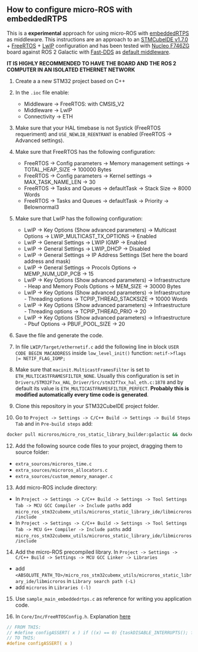 ## How to configure micro-ROS with embeddedRTPS

This is a **experimental** approach for using micro-ROS with [embeddedRTPS](https://github.com/embedded-software-laboratory/embeddedRTPS) as middleware.
This instructions are an approach to an [STMCubeIDE v1.7.0](https://www.st.com/en/development-tools/stm32cubeide.html) + [FreeRTOS](https://www.freertos.org/) + [LwIP](https://www.nongnu.org/lwip/2_1_x/index.html) configuration and has been tested with [Nucleo F746ZG](https://www.st.com/en/evaluation-tools/nucleo-f746zg.html) board against ROS 2 Galactic with [Fast-DDS](https://github.com/eProsima/Fast-DDS) as [default middleware](https://github.com/eProsima/Fast-DDS-docs/blob/master/docs/fastdds/ros2/ros2.rst).

**IT IS HIGHLY RECOMMENDED TO HAVE THE BOARD AND THE ROS 2 COMPUTER IN AN ISOLATED ETHERNET NETWORK**

1. Create a a new STM32 project based on C++

2. In the `.ioc` file enable:
    - Middleware -> FreeRTOS: with CMSIS_V2
    - Middleware -> LwIP
    - Connectivity -> ETH

3. Make sure that your HAL timebase is not Systick (FreeRTOS requeriment) and `USE_NEWLIB_REENTRANT` is enabled (FreeRTOS -> Advanced settings).

4. Make sure that FreeRTOS has the following configuration:
   - FreeRTOS -> Config parameters -> Memory management settings -> TOTAL_HEAP_SIZE -> 100000 Bytes
   - FreeRTOS -> Config parameters -> Kernel settings -> MAX_TASK_NAME_LEN -> 30
   - FreeRTOS -> Tasks and Queues -> defaultTask -> Stack Size -> 8000 Words
   - FreeRTOS -> Tasks and Queues -> defaultTask -> Priority -> Belownormal3

5. Make sure that LwIP has the following configuration:
   - LwIP -> Key Options (Show advanced parameters) -> Multicast Options -> LWIP_MULTICAST_TX_OPTIONS -> Enabled
   - LwIP -> General Settings -> LWIP IGMP -> Enabled
   - LwIP -> General Settings -> LWIP_DHCP -> Disabled
   - LwIP -> General Settings -> IP Address Settings (Set here the board address and mask)
   - LwIP -> General Settings -> Procols Options -> MEMP_NUM_UDP_PCB -> 15
   - LwIP -> Key Options (Show advanced parameters) -> Infraestructure - Heap and Memory Pools Options -> MEM_SIZE -> 30000 Bytes
   - LwIP -> Key Options (Show advanced parameters) -> Infraestructure - Threading options -> TCPIP_THREAD_STACKSIZE -> 10000 Words
   - LwIP -> Key Options (Show advanced parameters) -> Infraestructure - Threading options -> TCPIP_THREAD_PRIO -> 20
   - LwIP -> Key Options (Show advanced parameters) -> Infraestructure - Pbuf Options -> PBUF_POOL_SIZE -> 20

6. Save the file and generate the code.

7. In file `LWIP/Target/ethernetif.c` add the following line in block `USER CODE BEGIN MACADDRESS` inside `low_level_init()` function: `netif->flags |= NETIF_FLAG_IGMP;`

8.  Make sure that `macinit.MulticastFramesFilter` is set to `ETH_MULTICASTFRAMESFILTER_NONE`. Usually this configuration is set in `Drivers/STM32F7xx_HAL_Driver/Src/stm32f7xx_hal_eth.c:1878` and by default its value is `ETH_MULTICASTFRAMESFILTER_PERFECT`. **Probably this is modified automatically every time code is generated**.

9.  Clone this repository in your STM32CubeIDE project folder.

10. Go to `Project -> Settings -> C/C++ Build -> Settings -> Build Steps Tab` and in `Pre-build steps` add:

```bash
docker pull microros/micro_ros_static_library_builder:galactic && docker run --rm -v ${workspace_loc:/${ProjName}}:/project --env MICROROS_USE_EMBEDDEDRTPS --env MICROROS_LIBRARY_FOLDER=micro_ros_stm32cubemx_utils/microros_static_library_ide microros/micro_ros_static_library_builder:galactic
```

12. Add the following source code files to your project, dragging them to source folder:
   - `extra_sources/microros_time.c`
   - `extra_sources/microros_allocators.c`
   - `extra_sources/custom_memory_manager.c`

13. Add micro-ROS include directory:
   - In `Project -> Settings -> C/C++ Build -> Settings -> Tool Settings Tab -> MCU GCC Compiler -> Include paths` add `micro_ros_stm32cubemx_utils/microros_static_library_ide/libmicroros/include`
   - In `Project -> Settings -> C/C++ Build -> Settings -> Tool Settings Tab -> MCU G++ Compiler -> Include paths` add `micro_ros_stm32cubemx_utils/microros_static_library_ide/libmicroros/include`

14.  Add the micro-ROS precompiled library. In `Project -> Settings -> C/C++ Build -> Settings -> MCU GCC Linker -> Libraries`
  - add `<ABSOLUTE_PATH_TO>/micro_ros_stm32cubemx_utils/microros_static_library_ide/libmicroros` in `Library search path (-L)`
  - add `microros` in `Libraries (-l)`

15. Use `sample_main_embeddedrtps.c` as reference for writing you application code.

16. In `Core/Inc/FreeRTOSConfig.h`. Explanation [here](https://community.st.com/s/question/0D50X0000BJ1iquSQB/bug-in-cubemx-ide-lwip-freertos-on-nucleo-f429zi)
   ```c
   // FROM THIS:
   // #define configASSERT( x ) if ((x) == 0) {taskDISABLE_INTERRUPTS(); for( ;; );}
   // TO THIS:
   #define configASSERT( x )
   ```
